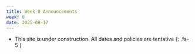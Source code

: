 ```yaml
---
title: Week 0 Announcements
week: 0
date: 2025-08-17
---
```


* This site is under construction. All dates and policies are tentative
{: .fs-5 }
